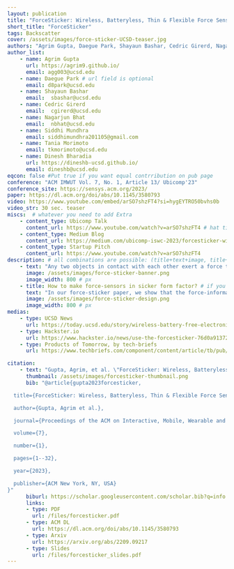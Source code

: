 ```yaml
---
layout: publication
title: "ForceSticker: Wireless, Batteryless, Thin & Flexible Force Sensors"
short_title: "ForceSticker"
tags: Backscatter
cover: /assets/images/force-sticker-UCSD-teaser.jpg
authors: "Agrim Gupta, Daegue Park, Shayaun Bashar, Cedric Girerd, Nagarjun Bhat, Siddhi Mundhra, Tania Morimoto, Dinesh Bharadia" # needed for publist.html
author_list:
    - name: Agrim Gupta
      url: https://agrim9.github.io/
      email: agg003@ucsd.edu
    - name: Daegue Park # url field is optional
      email: d8park@ucsd.edu
    - name: Shayaun Bashar
      email:  sbashar@ucsd.edu
    - name: Cedric Girerd
      email:  cgirerd@ucsd.edu
    - name: Nagarjun Bhat
      email:  nbhat@ucsd.edu
    - name: Siddhi Mundhra
      email: siddhimundhra201105@gmail.com
    - name: Tania Morimoto
      email: tkmorimoto@ucsd.edu
    - name: Dinesh Bharadia
      url: https://dineshb-ucsd.github.io/
      email: dineshb@ucsd.edu
eqcon: false #Put true if you want equal contrribution on pub page
conference: "ACM IMWUT Vol. 7, No. 1, Article 13/ Ubicomp'23"
conference_site: https://sensys.acm.org/2023/
paper: https://dl.acm.org/doi/abs/10.1145/3580793
video: https://www.youtube.com/embed/arSO7shzFT4?si=hygEYTRO50bvhs0b
video_str: 30 sec. teaser
miscs:  # whatever you need to add Extra
    - content_type: Ubicomp Talk
      content_url: https://www.youtube.com/watch?v=arSO7shzFT4 # hat tip: do not use tabs for idnentation, yaml doesnt support it
    - content_type: Medium Blog
      content_url: https://medium.com/ubicomp-iswc-2023/forcesticker-wireless-batteryless-thin-flexible-force-sensors-796294399c91
    - content_type: Startup Pitch
      content_url: https://www.youtube.com/watch?v=arSO7shzFT4
description: # all combinations are possible: (title+text+image, title+image, text+image etc), things will be populated in orders
    - text: "Any two objects in contact with each other exert a force that could be simply due to gravity or mechanical contact, such as any ubiquitous object exerting weight on a platform or the contact between two bones at our knee joints. The most ideal way of capturing these contact forces is to have a flexible force sensor which can conform well to the contact surface. Further, the sensor should be thin enough to not affect the contact physics between the two objects. The two hindrances to achieve this thin form-factor are batteries, and wires."
      image: /assets/images/force-sticker-banner.png
      image_width: 800 # px
    - title: How to make force-sensors in sicker form factor? # if you want a title to precede the text
      text: "In our force-sticker paper, we show that the force-information can be piggybacked over existing RFIDs, with no additional power and requirement of any interfacing electronics, by simply interfacing a force sensitive capacitor to the RFID. Hence, the designed force-stickers consist of a thin parallel-plate capacitor, smaller than a rice grain that deforms under applied force, and is interfaced in between the RFID squiggly antenna and the RFID IC. But, how does the force-information from the capacitor get communicated via the RFID IC, without requiring any more electronics and power? The secret sauce lies in the capacitor-design, choosing the correct polymer and correct dimensions! For more technical details, please read our paper."
      image: /assets/images/force-sticker-design.png
      image_width: 800 # px
medias:
    - type: UCSD News
      url: https://today.ucsd.edu/story/wireless-battery-free-electronic-stickers-gauge-forces-between-touching-objects
    - type: Hackster.io
      url: https://www.hackster.io/news/use-the-forcesticker-76d0a9137262
    - type: Products of Tomorrow, by tech-briefs
      url: https://www.techbriefs.com/component/content/article/tb/pub/features/articles/49613

citation:
    - text: "Gupta, Agrim, et al. \"ForceSticker: Wireless, Batteryless, Thin & Flexible Force Sensors.\" Proceedings of the ACM on Interactive, Mobile, Wearable and Ubiquitous Technologies 7.1 (2023): 1-32."
      thumbnail: /assets/images/forcesticker-thumbnail.png
      bib: "@article{gupta2023forcesticker,

  title={ForceSticker: Wireless, Batteryless, Thin & Flexible Force Sensors},

  author={Gupta, Agrim et al.},

  journal={Proceedings of the ACM on Interactive, Mobile, Wearable and Ubiquitous Technologies},\

  volume={7},

  number={1},

  pages={1--32},

  year={2023},

  publisher={ACM New York, NY, USA}
}"
      biburl: https://scholar.googleusercontent.com/scholar.bib?q=info:o4ulmKee5wcJ:scholar.google.com/&output=citation&scisdr=ClHclFS-EMyT3t1p2jg:AFWwaeYAAAAAZXZvwjiiWM2-1yo2JI5oEX12188&scisig=AFWwaeYAAAAAZXZvwloBuOLejRa0eQrZwxVRXEI&scisf=4&ct=citation&cd=-1&hl=en
      links:
      - type: PDF
        url: /files/forcesticker.pdf
      - type: ACM DL
        url: https://dl.acm.org/doi/abs/10.1145/3580793
      - type: Arxiv
        url: https://arxiv.org/abs/2209.09217
      - type: Slides
        url: /files/forcesticker_slides.pdf
---
```




